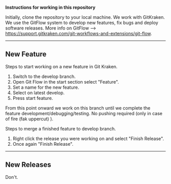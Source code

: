 **Instructions for working in this repository**


Initially, clone the repository to your local machine.
We work with GitKraken.
We use the GitFlow system to develop new features, fix bugs and deploy software releases.
More info on GitFlow --> https://support.gitkraken.com/git-workflows-and-extensions/git-flow.

---

## New Feature

Steps to start working on a new feature in Git Kraken.

1. Switch to the develop branch.
2. Open Git Flow in the start section select "Feature".
3. Set a name for the new feature.
4. Select on latest develop.
5. Press start feature.

From this point onward we work on this branch until we complete the feature development/debugging/testing.
No pushing required (only in case of fire (fak uppercut) ).

Steps to merge a finished feature to develop branch.
1. Right click the release you were working on and select "Finish Release".
2. Once again "Finish Release".

---

## New Releases

Don't.
